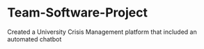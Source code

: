# Team-Software-Project
Created a University Crisis Management platform that included an automated chatbot
